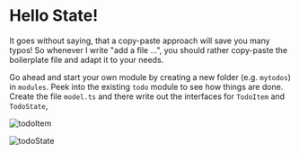 # Hello State!

It goes without saying, that a copy-paste approach will save you many typos! So whenever I write
"add a file ...", you should rather copy-paste the boilerplate file and adapt it to your needs.

Go ahead and start your own module by creating a new folder (e.g. `mytodos`) in `modules`.
Peek into the existing `todo` module to see how things are done. Create the
file `model.ts` and there write out the interfaces for `TodoItem` and `TodoState`,

![todoItem](todoItem)

![todoState](todoState)
